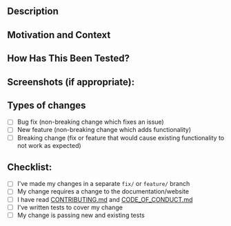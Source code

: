 <!--- Provide a general summary of your changes in the Title above -->
<!--- The template is a guideline, not a test :) All PRs are welcome! -->

## Description
<!--- Describe your changes in detail -->

## Motivation and Context
<!--- Why is this change required? What problem does it solve? -->
<!--- If it fixes an open issue, please link to the issue here. -->

## How Has This Been Tested?
<!--- Please describe how you tested your changes. -->
<!--- Include details of your testing environment, tests ran to see how -->
<!--- your change affects other areas of the code, etc. -->

## Screenshots (if appropriate):

## Types of changes
<!--- What types of changes does your code introduce? Put an `x` in all the boxes that apply: -->
- [ ] Bug fix (non-breaking change which fixes an issue)
- [ ] New feature (non-breaking change which adds functionality)
- [ ] Breaking change (fix or feature that would cause existing functionality to not work as expected)

## Checklist:
<!--- Go over all the following points, and put an `x` in all the boxes that apply. -->
<!--- If you're unsure about any of these, don't hesitate to ask. We're here to help! -->
- [ ] I've made my changes in a separate `fix/` or `feature/` branch
- [ ] My change requires a change to the documentation/website
- [ ] I have read [CONTRIBUTING.md](../CONTRIBUTING.md) and [CODE_OF_CONDUCT.md](../CODE_OF_CONDUCT.md)
- [ ] I've written tests to cover my change
- [ ] My change is passing new and existing tests